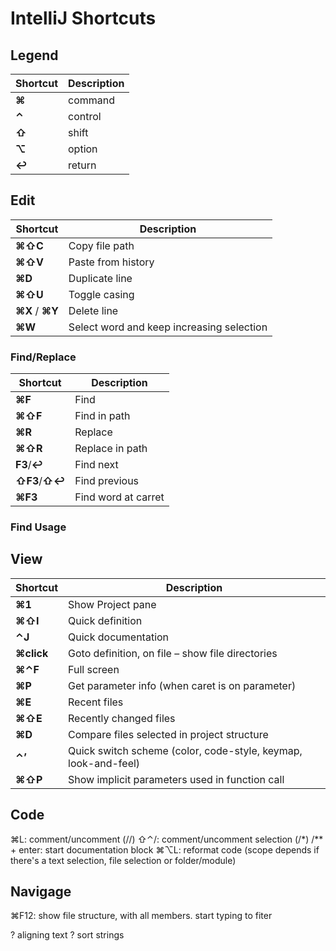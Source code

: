 # IntelliJ Shortcuts

## Legend

Shortcut | Description |
--- | ---
**⌘** | command
**⌃** | control
**⇧** | shift
**⌥** | option
**↩** | return

## Edit

Shortcut | Description |
--- | ---
**⌘⇧C** | Copy file path
**⌘⇧V** | Paste from history
**⌘D** | Duplicate line
**⌘⇧U** | Toggle casing
**⌘X** / **⌘Y** | Delete line
**⌘W** | Select word and keep increasing selection

### Find/Replace

Shortcut | Description |
--- | ---
**⌘F** | Find
**⌘⇧F** | Find in path
**⌘R** | Replace
**⌘⇧R** | Replace in path
**F3**/**↩** | Find next
**⇧F3**/**⇧↩** | Find previous
**⌘F3** | Find word at carret

### Find Usage

## View

Shortcut | Description |
--- | ---
**⌘1** | Show Project pane
**⌘⇧I** | Quick definition
**⌃J** | Quick documentation
**⌘click** | Goto definition, on file – show file directories
**⌘⌃F** | Full screen
**⌘P** | Get parameter info (when caret is on parameter)
**⌘E** | Recent files
**⌘⇧E** | Recently changed files
**⌘D** | Compare files selected in project structure
**⌃’** | Quick switch scheme (color, code-style, keymap, look-and-feel)
**⌘⇧P** | Show implicit parameters used in function call

## Code

⌘L: comment/uncomment (//)
⇧⌃/: comment/uncomment selection (/*)
/** + enter: start documentation block
⌘⌥L: reformat code (scope depends if there's a text selection, file selection or folder/module)

## Navigage

⌘F12: show file structure, with all members. start typing to fiter


? aligning text
? sort strings